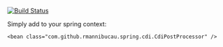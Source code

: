 [![Build Status](https://travis-ci.org/rmannibucau/cdi-in-spring.png?branch=master)](https://travis-ci.org/rmannibucau/cdi-in-spring)

Simply add to your spring context:

    <bean class="com.github.rmannibucau.spring.cdi.CdiPostProcessor" />

